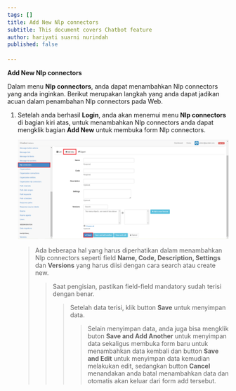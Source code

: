 ```yaml
---
tags: []
title: Add New Nlp connectors
subtitle: This document covers Chatbot feature
author: hariyati suarni nurindah
published: false

---
```

**Add New Nlp connectors**

Dalam menu **Nlp connectors**, anda dapat menambahkan Nlp connectors yang anda inginkan. Berikut merupakan langkah yang anda dapat jadikan acuan dalam penambahan Nlp connectors pada Web.

1. Setelah anda berhasil **Login**, anda akan menemui menu **Nlp connectors** di bagian kiri atas, untuk menambahkan Nlp connectors anda dapat mengklik bagian **Add New** untuk membuka form Nlp connectors.

   ![](/uploads/nip-update5.PNG)

   > Ada beberapa hal yang harus diperhatikan dalam menambahkan Nlp connectors seperti field **Name, Code, Description, Settings** dan **Versions** yang harus diisi dengan cara search atau create new.
   >
   > > Saat pengisian, pastikan field-field mandatory sudah terisi dengan benar.
   > >
   > > > Setelah data terisi, klik button **Save** untuk menyimpan data.
   > > >
   > > > > Selain menyimpan data, anda juga bisa mengklik buton **Save and Add Another** untuk menyimpan data sekaligus membuka form baru untuk menambahkan data kembali dan button **Save and Edit** untuk menyimpan data kemudian melakukan edit, sedangkan button **Cancel** menandakan anda batal menambahkan data dan otomatis akan keluar dari form add tersebut.